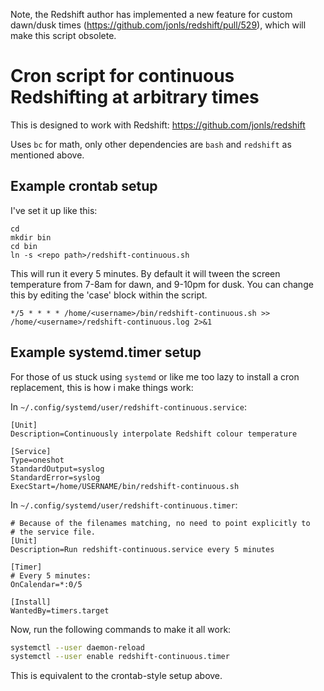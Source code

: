   Note, the Redshift author has implemented a new feature for custom dawn/dusk times (https://github.com/jonls/redshift/pull/529), which will make this script obsolete.

# Cron script for continuous Redshifting at arbitrary times

This is designed to work with Redshift: https://github.com/jonls/redshift

Uses `bc` for math, only other dependencies are `bash` and `redshift`
as mentioned above.

## Example crontab setup

I've set it up like this:

```
cd
mkdir bin
cd bin
ln -s <repo path>/redshift-continuous.sh
```

This will run it every 5 minutes. By default it will tween the screen temperature from 7-8am for dawn, and 9-10pm for dusk. You can change this by editing the 'case' block within the script.

```
*/5 * * * * /home/<username>/bin/redshift-continuous.sh >> /home/<username>/redshift-continuous.log 2>&1
```

## Example systemd.timer setup

For those of us stuck using `systemd` or like me too lazy to install a
cron replacement, this is how i make things work:

In `~/.config/systemd/user/redshift-continuous.service`:

```
[Unit]
Description=Continuously interpolate Redshift colour temperature

[Service]
Type=oneshot
StandardOutput=syslog
StandardError=syslog
ExecStart=/home/USERNAME/bin/redshift-continuous.sh
```

In `~/.config/systemd/user/redshift-continuous.timer`:

```
# Because of the filenames matching, no need to point explicitly to
# the service file.
[Unit]
Description=Run redshift-continuous.service every 5 minutes

[Timer]
# Every 5 minutes:
OnCalendar=*:0/5

[Install]
WantedBy=timers.target
```

Now, run the following commands to make it all work:

```sh
systemctl --user daemon-reload
systemctl --user enable redshift-continuous.timer
```

This is equivalent to the crontab-style setup above.
